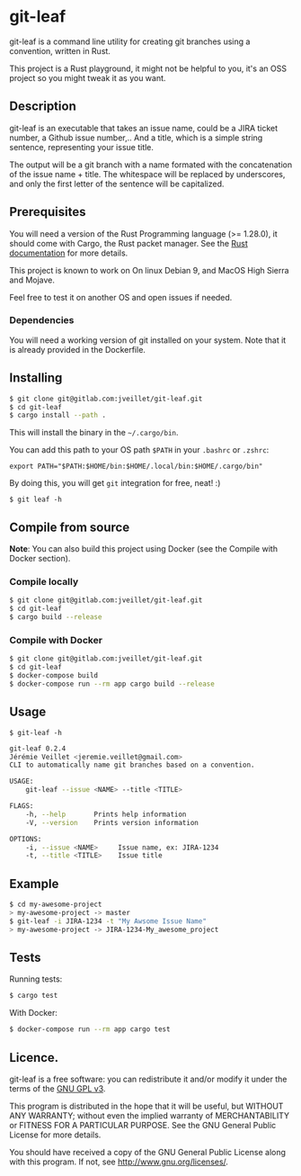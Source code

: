 # git-leaf

git-leaf is a command line utility for creating git branches using a convention, written in Rust.

This project is a Rust playground, it might not be helpful to you, it's an OSS project so you might tweak it as you want.

## Description

git-leaf is an executable that takes an issue name, could be a JIRA ticket number, a Github issue number,..
And a title, which is a simple string sentence, representing your issue title.

The output will be a git branch with a name formated with the concatenation of the issue name + title.
The whitespace will be replaced by underscores, and only the first letter of the sentence will be capitalized.

## Prerequisites

You will need a version of the Rust Programming language (>= 1.28.0), it should come with Cargo, the Rust packet manager.
See the [Rust documentation](https://doc.rust-lang.org/cargo/getting-started/installation.html) for more details.

This project is known to work on On linux Debian 9, and MacOS High Sierra and Mojave.

Feel free to test it on another OS and open issues if needed.

### Dependencies

You will need a working version of git installed on your system.
Note that it is already provided in the Dockerfile.

## Installing

```bash
$ git clone git@gitlab.com:jveillet/git-leaf.git
$ cd git-leaf
$ cargo install --path .
```

This will install the binary in the `~/.cargo/bin`.

You can add this path to your OS path `$PATH` in your `.bashrc` or `.zshrc`:
```
export PATH="$PATH:$HOME/bin:$HOME/.local/bin:$HOME/.cargo/bin"

```
By doing this, you will get `git` integration for free, neat! :)

```
$ git leaf -h
```

## Compile from source

**Note**: You can also build this project using Docker (see the Compile with Docker section).

### Compile locally

```bash
$ git clone git@gitlab.com:jveillet/git-leaf.git
$ cd git-leaf
$ cargo build --release
```

### Compile with Docker

```bash
$ git clone git@gitlab.com:jveillet/git-leaf.git
$ cd git-leaf
$ docker-compose build
$ docker-compose run --rm app cargo build --release
```

## Usage

`$ git-leaf -h`

```bash
git-leaf 0.2.4
Jérémie Veillet <jeremie.veillet@gmail.com>
CLI to automatically name git branches based on a convention.

USAGE:
    git-leaf --issue <NAME> --title <TITLE>

FLAGS:
    -h, --help       Prints help information
    -V, --version    Prints version information

OPTIONS:
    -i, --issue <NAME>     Issue name, ex: JIRA-1234
    -t, --title <TITLE>    Issue title
```

## Example

```bash
$ cd my-awesome-project
> my-awesome-project -> master
$ git-leaf -i JIRA-1234 -t "My Awsome Issue Name"
> my-awesome-project -> JIRA-1234-My_awesome_project
```

## Tests

Running tests:

```bash
$ cargo test
```

With Docker:

```bash
$ docker-compose run --rm app cargo test
```

## Licence.

git-leaf is a free software: you can redistribute it and/or modify it under the terms of the [GNU GPL v3](LICENCE).

This program is distributed in the hope that it will be useful, but WITHOUT ANY WARRANTY; without even the implied warranty of MERCHANTABILITY or FITNESS FOR A PARTICULAR PURPOSE. See the GNU General Public License for more details.

You should have received a copy of the GNU General Public License along with this program. If not, see http://www.gnu.org/licenses/.

